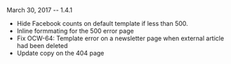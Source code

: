 March 30, 2017 -- 1.4.1

* Hide Facebook counts on default template if less than 500.
* Inline formmating for the 500 error page
* Fix OCW-64: Template error on a newsletter page when external article
  had been deleted
* Update copy on the 404 page

